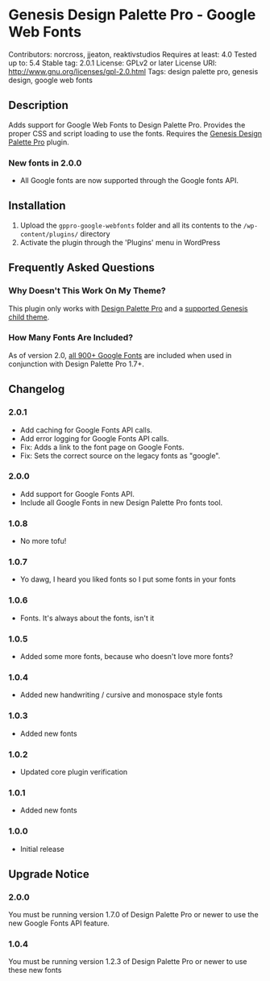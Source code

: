 # Genesis Design Palette Pro - Google Web Fonts
Contributors: norcross, jjeaton, reaktivstudios
Requires at least: 4.0
Tested up to: 5.4
Stable tag: 2.0.1
License: GPLv2 or later
License URI: http://www.gnu.org/licenses/gpl-2.0.html
Tags: design palette pro, genesis design, google web fonts

## Description

Adds support for Google Web Fonts to Design Palette Pro. Provides the proper CSS and script loading to use the fonts. Requires the [Genesis Design Palette Pro](http://genesisdesignpro.com/ "Genesis Design Palette Pro") plugin.

### New fonts in 2.0.0
* All Google fonts are now supported through the Google fonts API.

## Installation
1. Upload the `gppro-google-webfonts` folder and all its contents to the `/wp-content/plugins/` directory
1. Activate the plugin through the 'Plugins' menu in WordPress

## Frequently Asked Questions

### Why Doesn't This Work On My Theme?

This plugin only works with [Design Palette Pro](https://genesisdesignpro.com/) and a [supported Genesis child theme](https://genesisdesignpro.com/themes/).

### How Many Fonts Are Included?

As of version 2.0, [all 900+ Google Fonts](https://fonts.google.com/) are included when used in conjunction with Design Palette Pro 1.7+.

## Changelog

### 2.0.1
* Add caching for Google Fonts API calls.
* Add error logging for Google Fonts API calls.
* Fix: Adds a link to the font page on Google Fonts.
* Fix: Sets the correct source on the legacy fonts as "google".

### 2.0.0
* Add support for Google Fonts API.
* Include all Google Fonts in new Design Palette Pro fonts tool.

### 1.0.8
* No more tofu!

### 1.0.7
* Yo dawg, I heard you liked fonts so I put some fonts in your fonts

### 1.0.6
* Fonts. It's always about the fonts, isn't it

### 1.0.5
* Added some more fonts, because who doesn't love more fonts?

### 1.0.4
* Added new handwriting / cursive and monospace style fonts

### 1.0.3
* Added new fonts

### 1.0.2
* Updated core plugin verification

### 1.0.1
* Added new fonts

### 1.0.0
* Initial release

## Upgrade Notice

### 2.0.0
You must be running version 1.7.0 of Design Palette Pro or newer to use the new Google Fonts API feature.

### 1.0.4
You must be running version 1.2.3 of Design Palette Pro or newer to use these new fonts
